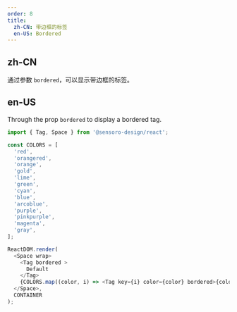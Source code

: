 ```yaml
---
order: 8
title:
  zh-CN: 带边框的标签
  en-US: Bordered
---
```


## zh-CN

通过参数 `bordered`，可以显示带边框的标签。

## en-US

Through the prop `bordered` to display a bordered tag.

```js
import { Tag, Space } from '@sensoro-design/react';

const COLORS = [
  'red',
  'orangered',
  'orange',
  'gold',
  'lime',
  'green',
  'cyan',
  'blue',
  'arcoblue',
  'purple',
  'pinkpurple',
  'magenta',
  'gray',
];

ReactDOM.render(
  <Space wrap>
    <Tag bordered >
      Default
    </Tag>
    {COLORS.map((color, i) => <Tag key={i} color={color} bordered>{color}</Tag>)}
  </Space>,
  CONTAINER
);
```
